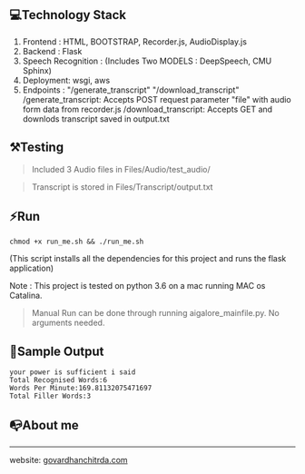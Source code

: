 ## 💻Technology Stack ###
1. Frontend : HTML, BOOTSTRAP, Recorder.js, AudioDisplay.js
2. Backend : Flask
3. Speech Recognition : (Includes Two MODELS : DeepSpeech, CMU Sphinx)
4. Deployment: wsgi, aws
5. Endpoints : "/generate_transcript" "/download_transcript"
   /generate_transcript: Accepts POST request parameter "file" with audio form data from recorder.js
   /download_transcript: Accepts GET and downlods transcript saved in output.txt


## ⚒Testing ###

> Included 3 Audio files in Files/Audio/test_audio/

> Transcript is stored in Files/Transcript/output.txt

## ⚡️Run ###
```
chmod +x run_me.sh && ./run_me.sh
```
(This script installs all the dependencies for this project and runs the flask application)

Note : This project is tested on python 3.6 on a mac running MAC os Catalina.

> Manual Run can be done through running aigalore_mainfile.py. No arguments needed.

## 📁Sample Output ###
```
your power is sufficient i said
Total Recognised Words:6
Words Per Minute:169.81132075471697
Total Filler Words:3
```

## 📭About me ###
----------------------------------------------------------
website: <a href="https://govardhanchitrada.com">govardhanchitrda.com</a>
 
                  

